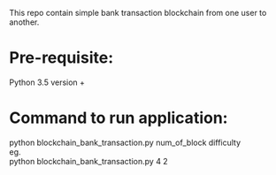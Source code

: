 This repo contain simple bank transaction blockchain from one user to another.
# Pre-requisite:
Python 3.5 version +

# Command to run application:
python blockchain_bank_transaction.py num_of_block difficulty  
eg.  
python blockchain_bank_transaction.py 4 2 

